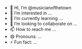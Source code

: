 - 👋 Hi, I’m @musicianofthetown
- 👀 I’m interested in ...
- 🌱 I’m currently learning ...
- 💞️ I’m looking to collaborate on ...
- 📫 How to reach me ...
- 😄 Pronouns: ...
- ⚡ Fun fact: ...

<!---
musicianofthetown/musicianofthetown is a ✨ special ✨ repository because its `README.md` (this file) appears on your GitHub profile.
You can click the Preview link to take a look at your changes.
--->
